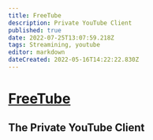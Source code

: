 ```yaml
---
title: FreeTube
description: Private YouTube Client
published: true
date: 2022-07-25T13:07:59.218Z
tags: Streamining, youtube
editor: markdown
dateCreated: 2022-05-16T14:22:22.830Z
---
```

# [FreeTube](https://freetubeapp.io/)
## The Private YouTube Client